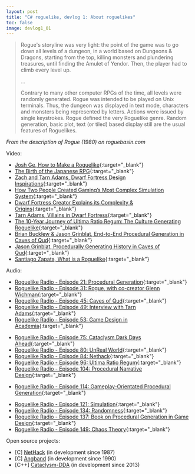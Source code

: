 ```yaml
---
layout: post
title: "C# roguelike, devlog 1: About roguelikes"
toc: false
image: devlog1_01
---
```


<!--summary-->

>Rogue's storyline was very light: the point of the game was to go down all levels of a dungeon, in a world based on Dungeons & Dragons, starting from the top, killing monsters and plundering treasures, until finding the Amulet of Yendor. Then, the player had to climb every level up.
>
> ...
>
> Contrary to many other computer RPGs of the time, all levels were randomly generated. Rogue was intended to be played on Unix terminals. Thus, the dungeon was displayed in text mode, characters and monsters being represented by letters. Actions were issued by single keystrokes. Rogue defined the very Roguelike genre. Random generation, basic plot, text (or tiled) based display still are the usual features of Roguelikes. 

*From the description of Rogue (1980) on roguebasin.com*

<!--/summary-->

<div class="block-title">Video:</div>

- [Josh Ge, How to Make a Roguelike](https://youtu.be/jviNpRGuCIU){:target="_blank"}
- [The Birth of the Japanese RPG](https://youtu.be/fJiwn8iXqOI){:target="_blank"}
- [Zach and Tarn Adams, Dwarf Fortress Design Inspirations](https://youtu.be/Zh6dnx9FM1g){:target="_blank"}
- [How Two People Created Gaming’s Most Complex Simulation System](https://youtu.be/1ieGQ_YddX0){:target="_blank"}
- [Dwarf Fortress Creator Explains its Complexity & Origins](https://youtu.be/VAhHkJQ3KgY){:target="_blank"}
- [Tarn Adams, Villains in Dwarf Fortress](https://youtu.be/4-7TtPX5uhg){:target="_blank"}
- [The 10-Year Journey of Ultima Ratio Regum: The Culture Generating Roguelike](https://youtu.be/giIIoIKntnw){:target="_blank"}
- [Brian Bucklew & Jason Grinblat, End-to-End Procedural Generation in Caves of Qud](https://youtu.be/jV-DZqdKlnE){:target="_blank"}
- [Jason Grinblat, Procedurally Generating History in Caves of Qud](https://youtu.be/H0sLa1y3BW4){:target="_blank"}
- [Santiago Zapata, What is a Roguelike](https://youtu.be/wwc7pZqs9UA){:target="_blank"}

<div class="block-title">Audio:</div>

- [Roguelike Radio - Episode 21: Procedural Generation](http://www.roguelikeradio.com/2012/02/episode-21-procedural-generation.html){:target="_blank"}
- [Roguelike Radio - Episode 31: Rogue, with co-creator Glenn Wichman](http://www.roguelikeradio.com/2012/04/episode-31-rogue-with-co-creator-glenn.html){:target="_blank"}
- [Roguelike Radio - Episode 45: Caves of Qud](http://www.roguelikeradio.com/2012/09/episode-45-caves-of-qud.html){:target="_blank"}
- [Roguelike Radio - Episode 49: Interview with Tarn Adams](http://www.roguelikeradio.com/2012/10/episode-49-interview-with-tarn-adams.html){:target="_blank"}
- [Roguelike Radio - Episode 53: Game Design in Academia](http://www.roguelikeradio.com/2012/11/episode-53-game-design-in-academia.html){:target="_blank"}
<!--- [Roguelike Radio - Episode 54: Game Jams](http://www.roguelikeradio.com/2012/11/episode-54-game-jams.html){:target="_blank"}-->
- [Roguelike Radio - Episode 75: Cataclysm Dark Days Ahead](http://www.roguelikeradio.com/2013/07/episode-75-cataclysm-dark-days-ahead.html){:target="_blank"}
- [Roguelike Radio - Episode 80: UnReal World](http://www.roguelikeradio.com/2013/09/this-is-episode-80-of-roguelike-radio.html){:target="_blank"}
- [Roguelike Radio - Episode 84: Nethack](http://www.roguelikeradio.com/2013/12/episode-84-nethack.html){:target="_blank"}
- [Roguelike Radio - Episode 96: Ultima Ratio Regum](http://www.roguelikeradio.com/2015/01/episode-96-ultima-ratio-regum.html){:target="_blank"}
- [Roguelike Radio - Episode 104: Procedural Narrative Design](http://www.roguelikeradio.com/2015/08/episode-104-narrative-design.html){:target="_blank"}
<!-- [Roguelike Radio - Episode 105: Dungeon Hacks, a book about roguelikes](http://www.roguelikeradio.com/2015/08/episode-105-dungeon-hacks-book-about.html){:target="_blank"}-->
- [Roguelike Radio - Episode 114: Gameplay-Orientated Procedural Generation](http://www.roguelikeradio.com/2016/01/episode-114-gameplay-orientated.html){:target="_blank"}
<!--- [Roguelike Radio - Episode 119: Coding Practices](http://www.roguelikeradio.com/2016/03/episode-119-coding-practices.html){:target="_blank"}-->
- [Roguelike Radio - Episode 121: Simulation](http://www.roguelikeradio.com/2016/04/episode-121-simulation.html){:target="_blank"}
- [Roguelike Radio - Episode 134: Randomness](http://www.roguelikeradio.com/2017/03/episode-134-randomness.html){:target="_blank"}
- [Roguelike Radio - Episode 137: Book on Procedural Generation in Game Design](http://www.roguelikeradio.com/2017/06/episode-137-book-on-procedural.html){:target="_blank"}
- [Roguelike Radio - Episode 149: Chaos Theory](http://www.roguelikeradio.com/2018/12/episode-149-chaos-theory.html){:target="_blank"}

<div class="block-title">Open source projects:</div>

- \[C\] [NetHack](https://github.com/NetHack/NetHack) (in development since 1987)
- \[C\] [Angband](https://github.com/angband/angband) (in development since 1990)
- \[C++\] [Cataclysm-DDA](https://github.com/CleverRaven/Cataclysm-DDA) (in development since 2013)

